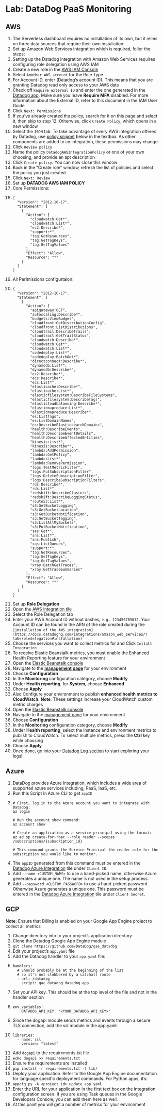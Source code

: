 # Lab: DataDog PaaS Monitoring

## AWS

1. The Serverless dashboard requires no installation of its own, but it relies on three data sources that require their own installation:
2. Set up Amazon Web Services integration which is required, follor the steps:
3. Setting up the Datadog integration with Amazon Web Services requires configuring role delegation using AWS IAM
4. Create a new role in the [AWS IAM Console](https://console.aws.amazon.com/iam/home#/roles)
5. Select `Another AWS account` for the Role Type
6. For Account ID, enter <Your Data Dog Account Id> (Datadog’s account ID). This means that you are granting Datadog read only access to your AWS data
7. Check off `Require external ID` and enter the one generated in the [Datadog app](https://app.datadoghq.com/account/settings#integrations/amazon_web_services). Make sure you leave **Require MFA** disabled. For more information about the External ID, refer to this document in the IAM User Guide
8. Click `Next: Permissions`
9. If you’ve already created the policy, search for it on this page and select it, then skip to step 12. Otherwise, click `Create Policy`, which opens in a new window
10. Select the `JSON` tab. To take advantage of every AWS integration offered by Datadog, use [policy snippet](https://docs.datadoghq.com/integrations/amazon_web_services/?tab=allpermissions#datadog-aws-iam-policy) below in the textbox. As other components are added to an integration, these permissions may change
11. Click `Review policy`
12. Name the policy `DatadogAWSIntegrationPolicy` or one of your own choosing, and provide an apt description
13. Click `Create policy`. You can now close this window
14. Back in the “Create role” window, refresh the list of policies and select the policy you just created
15. Click `Next: Review`
16. Set up **DATADOG AWS IAM POLICY**
17. Core Permissions: 
18. ```
    {
      "Version": "2012-10-17",
      "Statement": [
        {
          "Action": [
            "cloudwatch:Get*",
            "cloudwatch:List*",
            "ec2:Describe*",
            "support:*",
            "tag:GetResources",
            "tag:GetTagKeys",
            "tag:GetTagValues"
          ],
          "Effect": "Allow",
          "Resource": "*"
        }
      ]
    }
    ```
19. All Perimissions configurtaion:
20. ```
    {
      "Version": "2012-10-17",
      "Statement": [
        {
          "Action": [
            "apigateway:GET",
            "autoscaling:Describe*",
            "budgets:ViewBudget",
            "cloudfront:GetDistributionConfig",
            "cloudfront:ListDistributions",
            "cloudtrail:DescribeTrails",
            "cloudtrail:GetTrailStatus",
            "cloudwatch:Describe*",
            "cloudwatch:Get*",
            "cloudwatch:List*",
            "codedeploy:List*",
            "codedeploy:BatchGet*",
            "directconnect:Describe*",
            "dynamodb:List*",
            "dynamodb:Describe*",
            "ec2:Describe*",
            "ecs:Describe*",
            "ecs:List*",
            "elasticache:Describe*",
            "elasticache:List*",
            "elasticfilesystem:DescribeFileSystems",
            "elasticfilesystem:DescribeTags",
            "elasticloadbalancing:Describe*",
            "elasticmapreduce:List*",
            "elasticmapreduce:Describe*",
            "es:ListTags",
            "es:ListDomainNames",
            "es:DescribeElasticsearchDomains",
            "health:DescribeEvents",
            "health:DescribeEventDetails",
            "health:DescribeAffectedEntities",
            "kinesis:List*",
            "kinesis:Describe*",
            "lambda:AddPermission",
            "lambda:GetPolicy",
            "lambda:List*",
            "lambda:RemovePermission",
            "logs:TestMetricFilter",
            "logs:PutSubscriptionFilter",
            "logs:DeleteSubscriptionFilter",
            "logs:DescribeSubscriptionFilters",
            "rds:Describe*",
            "rds:List*",
            "redshift:DescribeClusters",
            "redshift:DescribeLoggingStatus",
            "route53:List*",
            "s3:GetBucketLogging",
            "s3:GetBucketLocation",
            "s3:GetBucketNotification",
            "s3:GetBucketTagging",
            "s3:ListAllMyBuckets",
            "s3:PutBucketNotification",
            "ses:Get*",
            "sns:List*",
            "sns:Publish",
            "sqs:ListQueues",
            "support:*",
            "tag:GetResources",
            "tag:GetTagKeys",
            "tag:GetTagValues",
            "xray:BatchGetTraces",
            "xray:GetTraceSummaries"
          ],
          "Effect": "Allow",
          "Resource": "*"
        }
      ]
    }
    ```
21. Set up **Role Delegation**
22. Open the [AWS integration tile](https://app.datadoghq.com/account/settings#integrations/amazon_web_services)
23. Select the Role Delegation tab
24. Enter your AWS Account ID without dashes, `e.g. 123456789012`. Your Account ID can be found in the ARN of the role created during the `[installation of the AWS integration](https://docs.datadoghq.com/integrations/amazon_web_services/?tab=roledelegation#installation)`
25. Choose the services you want to collect metrics for and Click `Install Integration`
26. To receive Elastic Beanstalk metrics, you must enable the Enhanced Health Reporting feature for your environment
27. Open the [Elastic Beanstalk console](https://console.aws.amazon.com/elasticbeanstalk)
28. Navigate to the **[management page](https://docs.aws.amazon.com/elasticbeanstalk/latest/dg/environments-console.html)** for your environment
29. Choose **Configuration**
30. In the **Monitoring** configuration category, choose **Modify**
31. Under **Health reporting**, for **System**, choose **Enhanced**
32. Choose **Apply**
33. Also Configure your environment to publish **enhanced health metrics to CloudWatch**. **Note**: These settings increase your CloudWatch custom metric charges
34. Open the [Elastic Beanstalk console](https://console.aws.amazon.com/elasticbeanstalk)
35. Navigate to the [management page](https://docs.aws.amazon.com/elasticbeanstalk/latest/dg/environments-console.html) for your environment
36. Choose **Configuration**
37. In the **Monitoring** configuration category, choose **Modify**
38. Under **Health reporting**, select the instance and environment metrics to publish to CloudWatch. To select multiple metrics, press the **Ctrl** key while choosing
40. Choose **Apply**
41. Once done, go into your [Datadog Log section](https://app.datadoghq.com/logs) to start exploring your logs!

## Azure

1. DataDog provides Azure Integration, which includes a wide area of supported azure services including, PaaS, IaaS, etc.
2. Run this Script in Azure CLI to get `appID`
3.  ```
    # First, log in to the Azure account you want to integrate with Datadog:
    az login

    # Run the account show command:
    az account show

    # Create an application as a service principal using the format:
    az ad sp create-for-rbac --role reader --scopes /subscriptions/{subscription_id}

    # This command grants the Service Principal the reader role for the subscription you would like to monitor.
    ```
4. The `appID` generated from this command must be entered in the [Datadog Azure Integration](https://app.datadoghq.com/account/settings#integrations/azure) tile under `Client ID`.
5. Add `--name <CUSTOM_NAME>` to use a hand-picked name, otherwise Azure generates a unique one. The name is not used in the setup process.
6. Add `--password <CUSTOM_PASSWORD>` to use a hand-picked password. Otherwise Azure generates a unique one. This password must be entered in the [Datadog Azure Integration](https://app.datadoghq.com/account/settings#integrations/azure) tile under `Client Secret`.

## GCP

**Note:** Ensure that Billing is enabled on your Google App Engine project to collect all metrics
1. Change directory into to your project’s application directory
2. Clone the Datadog Google App Engine module
3. `git clone https://github.com/DataDog/gae_datadog`
4. Edit your project’s `app.yaml` file
5. Add the Datadog handler to your `app.yaml` file:
6. 	```
	handlers:
	  # Should probably be at the beginning of the list
	  # so it's not clobbered by a catchall route
	  - url: /datadog
		script: gae_datadog.datadog.app
	```
7. Set your API key. This should be at the top level of the file and not in the handler section
8. 	```
	env_variables:
		DATADOG_API_KEY: '<YOUR_DATADOG_API_KEY>'
	```
9. Since the dogapi module sends metrics and events through a secure TLS connection, add the ssl module in the app.yaml:
10. ```
	libraries:
	  - name: ssl
		version: "latest"
	```
11. Add `dogapi` to the requirements.txt file
12. `echo dogapi >> requirements.txt`
13. Ensure the requirements are installed
14. `pip install -r requirements.txt -t lib/`
15. Deploy your application. Refer to the Google App Engine documentation for language specific deployment commands. For Python apps, it’s:
16. `appcfg.py -A <project id> update app.yaml`
17. Enter the URL for your application in the first text box on the integration configuration screen. If you are using Task queues in the Google Developers Console, you can add them here as well.
18. At this point you will get a number of metrics for your environment
